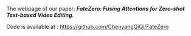 The webpage of our paper: ___FateZero: Fusing Attentions for Zero-shot Text-based Video Editing___.

Code is available at : https://github.com/ChenyangQiQi/FateZero
